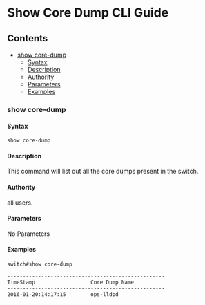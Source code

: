 # Show Core Dump CLI Guide

## Contents

- [show core-dump](#show-core-dump)
	- [Syntax](#syntax)
	- [Description](#description)
	- [Authority](#authority)
	- [Parameters](#parameters)
	- [Examples](#examples)

### show core-dump

#### Syntax
``` show core-dump ```

#### Description
This command will list out all the core dumps present in the switch.

#### Authority
all users.

#### Parameters
No Parameters

#### Examples

```
switch#show core-dump

---------------------------------------------------
TimeStamp                  Core Dump Name
---------------------------------------------------
2016-01-20:14:17:15        ops-lldpd
```
